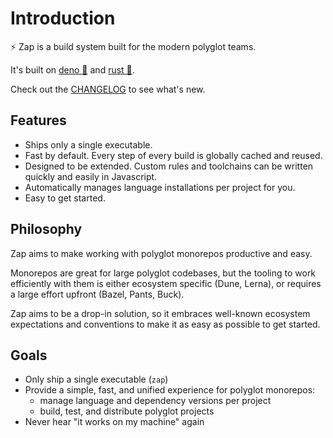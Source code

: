 # Introduction

⚡ Zap is a build system built for the modern polyglot teams.

It's built on [deno 🦕](https://deno.land) and [rust 🦀](https://rust-lang.org).

Check out the [CHANGELOG](./changelog/v0.4.1.md) to see what's new.

## Features

* Ships only a single executable.
* Fast by default. Every step of every build is globally cached and reused.
* Designed to be extended. Custom rules and toolchains can be written quickly
  and easily in Javascript.
* Automatically manages language installations per project for you.
* Easy to get started.

## Philosophy

Zap aims to make working with polyglot monorepos productive and easy.

Monorepos are great for large polyglot codebases, but the tooling to work
efficiently with them is either ecosystem specific (Dune, Lerna), or requires a
large effort upfront (Bazel, Pants, Buck).

Zap aims to be a drop-in solution, so it embraces well-known ecosystem
expectations and conventions to make it as easy as possible to get started.

## Goals

* Only ship a single executable (`zap`)
* Provide a simple, fast, and unified experience for polyglot monorepos:
  * manage language and dependency versions per project
  * build, test, and distribute polyglot projects
* Never hear "it works on my machine" again
